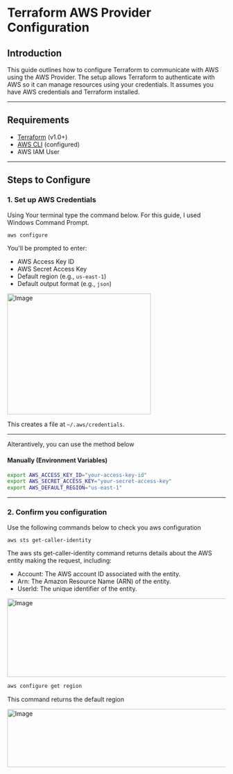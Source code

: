 # Terraform AWS Provider Configuration

## Introduction

This guide outlines how to configure Terraform to communicate with AWS using the AWS Provider. 
The setup allows Terraform to authenticate with AWS so it can manage resources using your credentials.
It assumes you have AWS credentials and Terraform installed.

---

## Requirements

- [Terraform](https://developer.hashicorp.com/terraform/downloads) (v1.0+)
- [AWS CLI](https://docs.aws.amazon.com/cli/latest/userguide/install-cliv2.html) (configured)
- AWS IAM User 

---

## Steps to Configure

### 1. Set up AWS Credentials

Using Your terminal type the command below. For this guide, I used Windows Command Prompt.

```bash
aws configure
```


You'll be prompted to enter:

- AWS Access Key ID
- AWS Secret Access Key
- Default region (e.g., `us-east-1`)
- Default output format (e.g., `json`)


<img width="331" height="279" alt="Image" src="https://github.com/user-attachments/assets/6d515790-2257-4b56-ad13-cf54d6bf7a75" />

This creates a file at `~/.aws/credentials`.

---

Alterantively, you can use the method below

#### Manually (Environment Variables)

```bash
export AWS_ACCESS_KEY_ID="your-access-key-id"
export AWS_SECRET_ACCESS_KEY="your-secret-access-key"
export AWS_DEFAULT_REGION="us-east-1"
```

---

### 2. Confirm you configuration

Use the following commands below to check you aws configuration

```bash
aws sts get-caller-identity
```

The aws sts get-caller-identity command returns details about the AWS entity making the request, including:

- Account: The AWS account ID associated with the entity.
- Arn: The Amazon Resource Name (ARN) of the entity.
- UserId: The unique identifier of the entity.

<img width="579" height="181" alt="Image" src="https://github.com/user-attachments/assets/6374d380-5845-47c1-bbb6-9977d0d25ac9" />


```bash
aws configure get region
```

This command returns the default region

<img width="608" height="134" alt="Image" src="https://github.com/user-attachments/assets/203f667d-cf3f-482c-8dbe-8448b1fcc3c2" />
